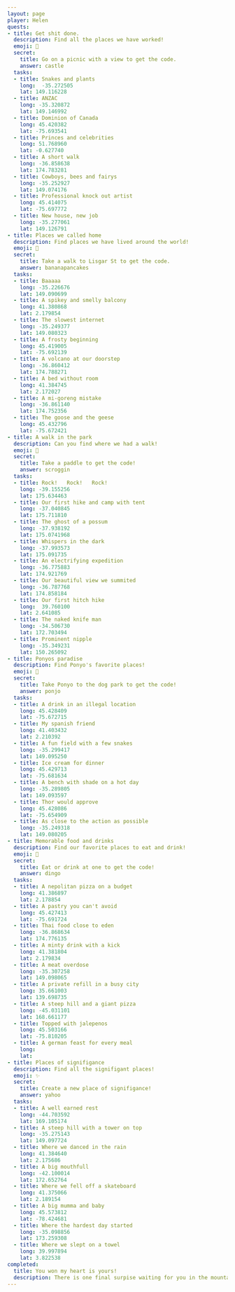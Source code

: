 ```yaml
---
layout: page
player: Helen
quests:
- title: Get shit done.
  description: Find all the places we have worked!
  emoji: 📑
  secret:
    title: Go on a picnic with a view to get the code.
    answer: castle
  tasks:
  - title: Snakes and plants
    long:  -35.272505
    lat: 149.116228 
  - title: ANZAC
    long: -35.320872
    lat: 149.146992
  - title: Dominion of Canada
    long: 45.420382
    lat: -75.693541
  - title: Princes and celebrities
    long: 51.768960
    lat: -0.627740
  - title: A short walk
    long: -36.858638
    lat: 174.783281
  - title: Cowboys, bees and fairys
    long: -35.252927
    lat: 149.074176
  - title: Professional knock out artist
    long: 45.414075
    lat: -75.697772
  - title: New house, new job
    long: -35.277061
    lat: 149.126791
- title: Places we called home
  description: Find places we have lived around the world!
  emoji: 🏡
  secret:
    title: Take a walk to Lisgar St to get the code.
    answer: bananapancakes
  tasks:
  - title: Baaaaa
    long: -35.226676
    lat: 149.090699
  - title: A spikey and smelly balcony
    long: 41.380868
    lat: 2.179854
  - title: The slowest internet
    long: -35.249377
    lat: 149.080323
  - title: A frosty beginning
    long: 45.419005
    lat: -75.692139
  - title: A volcano at our doorstep
    long: -36.860412
    lat: 174.788271
  - title: A bed without room
    long: 41.384745
    lat: 2.172027
  - title: A mi-goreng mistake
    long: -36.861140
    lat: 174.752356
  - title: The goose and the geese
    long: 45.432796
    lat: -75.672421
- title: A walk in the park
  description: Can you find where we had a walk!
  emoji: 🥾
  secret:
    title: Take a paddle to get the code!
    answer: scroggin
  tasks:
  - title: Rock!   Rock!   Rock!
    long: -39.155256
    lat: 175.634463
  - title: Our first hike and camp with tent
    long: -37.040845
    lat: 175.711810
  - title: The ghost of a possum
    long: -37.938192
    lat: 175.0741968
  - title: Whispers in the dark
    long: -37.993573
    lat: 175.091735
  - title: An electrifying expedition
    long: -36.775883
    lat: 174.921769 
  - title: Our beautiful view we summited
    long: -36.787768
    lat: 174.858184
  - title: Our first hitch hike
    long:  39.760100
    lat: 2.641085
  - title: The naked knife man
    long: -34.506730
    lat: 172.703494
  - title: Prominent nipple
    long: -35.349231
    lat: 150.265092
- title: Ponyos paradise
  description: Find Ponyo's favorite places!
  emoji: 🐶
  secret:
    title: Take Ponyo to the dog park to get the code!
    answer: ponjo
  tasks:
  - title: A drink in an illegal location
    long: 45.428409
    lat: -75.672715
  - title: My spanish friend
    long: 41.403432
    lat: 2.210392
  - title: A fun field with a few snakes
    long: -35.299417
    lat: 149.095250
  - title: Ice cream for dinner
    long: 45.429713
    lat: -75.681634
  - title: A bench with shade on a hot day
    long: -35.289805
    lat: 149.093597
  - title: Thor would approve
    long: 45.428086
    lat: -75.654909
  - title: As close to the action as possible
    long: -35.249318
    lat: 149.080205
- title: Memorable food and drinks
  description: Find our favorite places to eat and drink!
  emoji: 🍕
  secret:
    title: Eat or drink at one to get the code!
    answer: dingo
  tasks:
  - title: A nepolitan pizza on a budget
    long: 41.386897
    lat: 2.178854
  - title: A pastry you can't avoid
    long: 45.427413
    lat: -75.691724
  - title: Thai food close to eden
    long: -36.868634
    lat: 174.776135
  - title: A minty drink with a kick
    long: 41.381804
    lat: 2.179834
  - title: A meat overdose
    long: -35.307258
    lat: 149.098065
  - title: A private refill in a busy city
    long: 35.661003
    lat: 139.698735
  - title: A steep hill and a giant pizza
    long: -45.031101
    lat: 168.661177
  - title: Topped with jalepenos
    long: 45.503166
    lat: -75.810205
  - title: A german feast for every meal
    long: 
    lat: 
- title: Places of signifigance
  description: Find all the signifigant places!
  emoji: ✨
  secret:
    title: Create a new place of signifigance!
    answer: yahoo
  tasks:
  - title: A well earned rest
    long: -44.703592
    lat: 169.105174
  - title: A steep hill with a tower on top
    long: -35.275143
    lat: 149.097724
  - title: Where we danced in the rain
    long: 41.384640
    lat: 2.175686
  - title: A big mouthfull
    long: -42.100014
    lat: 172.652764
  - title: Where we fell off a skateboard
    long: 41.375066
    lat: 2.189154
  - title: A big mumma and baby
    long: 45.573812
    lat: -78.424681
  - title: Where the hardest day started
    long: -35.098856
    lat: 173.259308
  - title: Where we slept on a towel
    long: 39.997894
    lat: 3.822538
completed:
  title: You won my heart is yours!
  description: There is one final surpise waiting for you in the mountains of BC. I can't wait!
---
```

